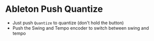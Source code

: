 # Ableton Push Quantize

- Just push `Quantize` to quantize (don't hold the button)
- Push the Swing and Tempo encoder to switch between swing and tempo
